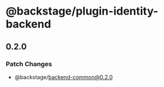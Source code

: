 # @backstage/plugin-identity-backend

## 0.2.0

### Patch Changes

- @backstage/backend-common@0.2.0
